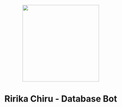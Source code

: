 <p align="center">
  <img src="https://files.catbox.moe/hubkvg.jpg" width="250"/>
</p>

<h1 align="center">Ririka Chiru - Database Bot</h1>
